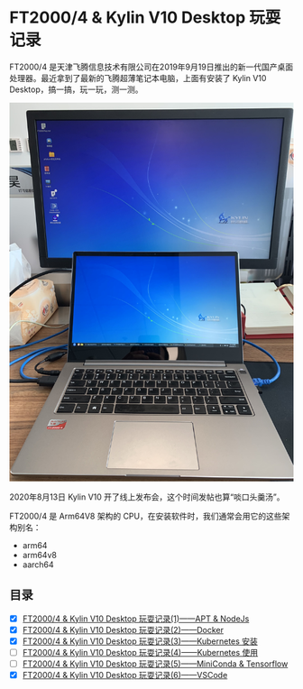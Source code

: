 # FT2000/4 & Kylin V10 Desktop 玩耍记录

FT2000/4 是天津飞腾信息技术有限公司在2019年9月19日推出的新一代国产桌面处理器。最近拿到了最新的飞腾超薄笔记本电脑，上面有安装了 Kylin V10 Desktop，搞一搞，玩一玩，测一测。

![飞腾超薄笔记本电脑](images/phytium_labtop.jpg)

2020年8月13日 Kylin V10 开了线上发布会，这个时间发帖也算“啖口头羹汤”。

FT2000/4 是 Arm64V8 架构的 CPU，在安装软件时，我们通常会用它的这些架构别名：

* arm64
* arm64v8
* aarch64

## 目录

- [x] [FT2000/4 & Kylin V10 Desktop 玩耍记录(1)——APT & NodeJs](FT2000PlayBook_1.md)
- [x] [FT2000/4 & Kylin V10 Desktop 玩耍记录(2)——Docker](FT2000PlayBook_2.md)
- [x] [FT2000/4 & Kylin V10 Desktop 玩耍记录(3)——Kubernetes 安装](FT2000PlayBook_3.md)
- [ ] [FT2000/4 & Kylin V10 Desktop 玩耍记录(4)——Kubernetes 使用 ](FT2000PlayBook_4.md)
- [ ] [FT2000/4 & Kylin V10 Desktop 玩耍记录(5)——MiniConda & Tensorflow](FT2000PlayBook_5.md)
- [x] [FT2000/4 & Kylin V10 Desktop 玩耍记录(6)——VSCode](FT2000PlayBook_6.md)
